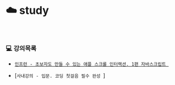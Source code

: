 # :cloud: study

<br>

### :computer: 강의목록
  - [`인프런 - 초보자도 만들 수 있는 애플 스크롤 인터랙션. 1편 자바스크립트 `](https://www.inflearn.com/course/%EC%95%A0%ED%94%8C-%EC%8A%A4%ED%81%AC%EB%A1%A4-%EC%9D%B8%ED%84%B0%EB%A0%89%EC%85%98-%EC%9E%90%EB%B0%94%EC%8A%A4%ED%81%AC%EB%A6%BD%ED%8A%B8#curriculum)

  - [`사내강의 - 입문. 코딩 첫걸음 필수 완성 `]
